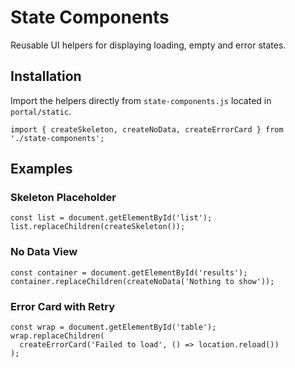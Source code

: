 # State Components

Reusable UI helpers for displaying loading, empty and error states.

## Installation

Import the helpers directly from `state-components.js` located in `portal/static`.

```
import { createSkeleton, createNoData, createErrorCard } from './state-components';
```

## Examples

### Skeleton Placeholder

```
const list = document.getElementById('list');
list.replaceChildren(createSkeleton());
```

### No Data View

```
const container = document.getElementById('results');
container.replaceChildren(createNoData('Nothing to show'));
```

### Error Card with Retry

```
const wrap = document.getElementById('table');
wrap.replaceChildren(
  createErrorCard('Failed to load', () => location.reload())
);
```
